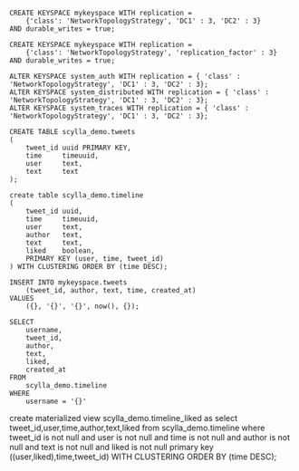 ````cassandraql
CREATE KEYSPACE mykeyspace WITH replication = 
    {'class': 'NetworkTopologyStrategy', 'DC1' : 3, 'DC2' : 3}
AND durable_writes = true;

CREATE KEYSPACE mykeyspace WITH replication =
    {'class': 'NetworkTopologyStrategy', 'replication_factor' : 3}
AND durable_writes = true;
````

````
ALTER KEYSPACE system_auth WITH replication = { 'class' : 'NetworkTopologyStrategy', 'DC1' : 3, 'DC2' : 3};
ALTER KEYSPACE system_distributed WITH replication = { 'class' : 'NetworkTopologyStrategy', 'DC1' : 3, 'DC2' : 3};
ALTER KEYSPACE system_traces WITH replication = { 'class' : 'NetworkTopologyStrategy', 'DC1' : 3, 'DC2' : 3};

````


````cassandraql
CREATE TABLE scylla_demo.tweets
(
    tweet_id uuid PRIMARY KEY,
    time     timeuuid,
    user     text,
    text     text
);
````

````cassandraql
create table scylla_demo.timeline
(
    tweet_id uuid,
    time     timeuuid,
    user     text,
    author   text,
    text     text,
    liked    boolean,
    PRIMARY KEY (user, time, tweet_id)
) WITH CLUSTERING ORDER BY (time DESC);
````

````cassandraql
INSERT INTO mykeyspace.tweets
    (tweet_id, author, text, time, created_at)
VALUES 
    ({}, '{}', '{}', now(), {}); 
````

````cassandraql
SELECT 
    username,
    tweet_id,
    author,
    text,
    liked,
    created_at
FROM 
    scylla_demo.timeline
WHERE 
    username = '{}'
````

create materialized view scylla_demo.timeline_liked as select tweet_id,user,time,author,text,liked
from scylla_demo.timeline
where tweet_id is not null and
user is not null and
time is not null and
author is not null and
text is not null and
liked is not null
primary key ((user,liked),time,tweet_id)
WITH CLUSTERING ORDER BY (time DESC);